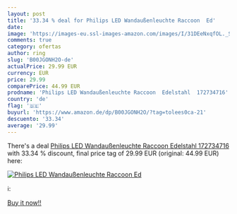 ```yaml
---
layout: post
title: '33.34 % deal for Philips LED Wandaußenleuchte Raccoon  Ed'
date: 
image: 'https://images-eu.ssl-images-amazon.com/images/I/31DEeNxqfOL._SL200_.jpg'
comments: true
category: ofertas
author: ring
slug: 'B00JGONH2O-de'
actualPrice: 29.99 EUR
currency: EUR
price: 29.99
comparePrice: 44.99 EUR
prodname: 'Philips LED Wandaußenleuchte Raccoon  Edelstahl  172734716'
country: 'de'
flag: '🇩🇪'
buyurl: 'https://www.amazon.de/dp/B00JGONH2O/?tag=tolees0ca-21'
descuento: '33.34'
average: '29.99'
---
```


There's a deal [Philips LED Wandaußenleuchte Raccoon  Edelstahl  172734716](https://www.amazon.de/dp/B00JGONH2O/?tag=tolees0ca-21)  with  33.34 % discount, final price tag of  29.99 EUR (original: 44.99 EUR) here:

[![Philips LED Wandaußenleuchte Raccoon  Ed](https://images-eu.ssl-images-amazon.com/images/I/31DEeNxqfOL._SL200_.jpg)](https://www.amazon.de/dp/B00JGONH2O/?tag=tolees0ca-21)

ℹ️:


[Buy it now!!](https://www.amazon.de/dp/B00JGONH2O/?tag=tolees0ca-21)
